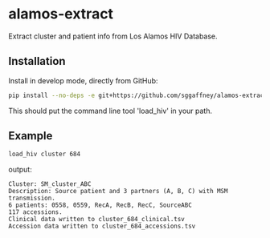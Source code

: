 alamos-extract
==============


Extract cluster and patient info from Los Alamos HIV Database.


## Installation


Install in develop mode, directly from GitHub:

```bash
pip install --no-deps -e git+https://github.com/sggaffney/alamos-extract.git#egg=hiv-extract
```

This should put the command line tool 'load_hiv' in your path.

## Example

```bash
load_hiv cluster 684
```

output:
```
Cluster: SM_cluster_ABC
Description: Source patient and 3 partners (A, B, C) with MSM transmission.
6 patients: 0558, 0559, RecA, RecB, RecC, SourceABC
117 accessions.
Clinical data written to cluster_684_clinical.tsv
Accession data written to cluster_684_accessions.tsv
```
